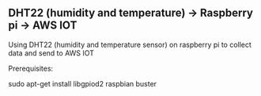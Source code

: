 ## DHT22 (humidity and temperature) -> Raspberry pi -> AWS IOT


Using DHT22 (humidity and temperature sensor) on raspberry pi to collect data and send to AWS IOT

Prerequisites:

sudo apt-get install libgpiod2
raspbian buster

